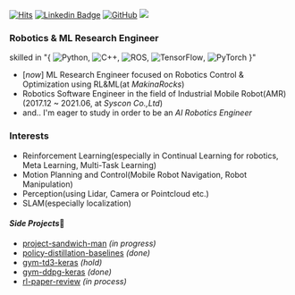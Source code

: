 [![Hits](https://hits.seeyoufarm.com/api/count/incr/badge.svg?url=https%3A%2F%2Fgithub.com%2FCUN-bjy?&style=flat-square)](https://hits.seeyoufarm.com) [![Linkedin Badge](https://img.shields.io/badge/-LinkedIn-blue?style=flat-square&logo=Linkedin&logoColor=white)](https://www.linkedin.com/in/junyeob-baek-640abb5b/) [
<img alt="GitHub" src="https://img.shields.io/badge/GitHub%20-%2314354C.svg?&style=flat-square&logo=GitHub&logoColor=white"/>](https://github.com/CUN-bjy) [<img src="http://img.shields.io/badge/-Tech%20Blog-655ced?style=flat-square&logo=Bloglovin">](https://ropiens.tistory.com/category/whitebot)


### Robotics & ML Research Engineer 
skilled in "{
 <img alt="Python" src="https://img.shields.io/badge/python%20-%233776AB.svg?&style=flat-square&logo=python&logoColor=white"/>, <img alt="C++" src="https://img.shields.io/badge/C/C++%20-%2300599C.svg?&style=flat-square&logo=c%2B%2B&ogoColor=white"/>, <img alt="ROS" src="https://img.shields.io/badge/ROS%20-%2322314E.svg?&style=flat-square&logo=ROS&logoColor=white" />,
<img alt="TensorFlow" src="https://img.shields.io/badge/TensorFlow%20-%23FF6F00.svg?&style=flat-square&logo=TensorFlow&logoColor=white" />, <img alt="PyTorch" src="https://img.shields.io/badge/PyTorch%20-%23EE4C2C.svg?&style=flat-square&logo=PyTorch&logoColor=white" /> 
}"

- [*now*] ML Research Engineer focused on Robotics Control & Optimization using RL&ML(at *MakinaRocks*)
- Robotics Software Engineer in the field of Industrial Mobile Robot(AMR) (2017.12 ~ 2021.06, at *Syscon Co.,Ltd*)
- and.. I'm eager to study in order to be an *AI Robotics Engineer*

### Interests

- Reinforcement Learning(especially in Continual Learning for robotics, Meta Learning, Multi-Task Learning)
- Motion Planning and Control(Mobile Robot Navigation, Robot Manipulation)
- Perception(using Lidar, Camera or Pointcloud etc.)
- SLAM(especially localization)

#### *Side Projects*🔭
- [project-sandwich-man](https://github.com/ropiens/project-sandwich-man) *(in progress)*
- [policy-distillation-baselines](https://github.com/CUN-bjy/policy-distillation-baselines) *(done)*
- [gym-td3-keras](https://github.com/CUN-bjy/gym-td3-keras) *(hold)*
- [gym-ddpg-keras](https://github.com/CUN-bjy/gym-ddpg-keras) *(done)*
- [rl-paper-review](https://github.com/CUN-bjy/pg-paper-review) *(in process)*
